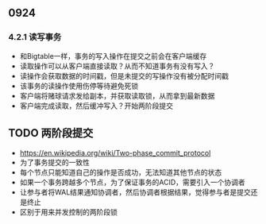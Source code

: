 ## 0924

### 4.2.1 读写事务
- 和Bigtable一样，事务的写入操作在提交之前会在客户端缓存
- 读取操作可以从客户端直接读取？从而不知道事务有没有写入？
- 读操作会获取数据的时间戳，但是未提交的写操作没有被分配时间戳
- 该事务的读操作使用伤停等待避免死锁
- 客户端将赌球请求发给副本，并获取读取锁，从而拿到最新数据
- 客户端完成读取，然后缓冲写入？开始两阶段提交

## TODO 两阶段提交
- https://en.wikipedia.org/wiki/Two-phase_commit_protocol
- 为了事务提交的一致性
- 每个节点只能知道自己的操作是否成功，无法知道其他节点的状态
- 如果一个事务跨越多个节点，为了保证事务的ACID，需要引入一个协调者
- 让参与者将WAL结果通知协调者，然后协调者根据结果，觉得参与者是提交还是终止
- 区别于用来并发控制的两阶段锁

